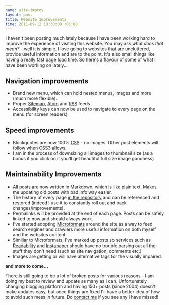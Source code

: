 ```yaml
--- 
name: site-improv
layout: post
title: Website Improvements
time: 2011-09-12 13:38:00 +01:00
---
```


I haven't been posting much lately because I have been 
working hard to improve the experience of visiting this
website. You may ask *what does that mean?* - well it is
simple. I love going to websites that are uncluttered, 
provide useful information and are to the point. It's
also small things like having a really fast page load
time. So here's a flavour of some of what I have 
been working on lately...


## Navigation improvements

- Brand new menu, which can hold nested menus, images 
and more (much more flexible).
- Proper [Sitemap][], [Atom][] and [RSS][] feeds
- Accessibility keys can now be used to navigate to 
every page on the menu (for screen readers)

## Speed improvements

- Blockquotes are now 100% <acronym title="Cascading Style Sheets">CSS</acronym> - no images. Other post 
 elements will follow when CSS3 allows.
- I am in the process of downsizing all images 
to thumbnail size (as a bonus if you click on 
it you'll get beautiful full size image goodness)


## Maintainability Improvements

- All posts are now written in Markdown, which is like plain 
text. Makes me updating old posts with bad info way easier.
- The history of every page [in the repository][repo] and can 
be referenced and restored (indeed I use it to constantly 
roll out and back changes/improvements).
- Permalinks will be provided at the end of each page. Posts 
can be safely linked to now and should always work.
- I've started adopting [Microformats][] around the site as 
a way to feed search engines and crawlers more useful information 
on both myself and the websites content
- Similiar to Microformats, I've marked up posts so services 
such as [Readability][] and [Instapaper][] should have no 
trouble parsing out all the stuff they don't need (such 
as site navigation, comments etc.)
- Images are getting or will have alternative tags for the 
visually impaired.

**and more to come...**

There is still going to be a lot of broken posts for various 
reasons - I am doing my best to review and update as many as 
I can. Unfortunately changing blogging platform and having 150+ 
posts (since 2004) doesn't make updates easy, but once things 
are fixed I'll have a better idea of how to avoid such mess 
in future. Do [contact me][] if you see any I have missed!

[Sitemap]: /sitemap.xml "Neil Grogan's Sitemap"
[Atom]: /atom.xml "Neil Grogan's Atom Feed"
[RSS]: /rss.xml "Neil Grogan's RSS Feed"
[repo]: https://github.com/dueyfinster/dueyfinster.github.com "My Github Repo"
[Microformats]: http://microformats.org/ "Microformats"
[Readability]: http://www.readability.com/ "Readability"
[Instapaper]: http://www.instapaper.com/ "Instapaper"
[contact me]: /contact/
